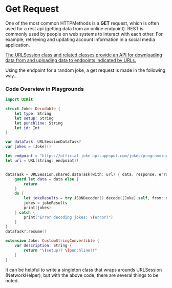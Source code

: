 # Get Request 
One of the most common HTTPMethods is a **GET** request, which is often used for a rest api (getting data from an online endpoint). 
REST is commonly used by people on web systems to interact with each other. For example, retrieving and updating account information in a social media application.

<ins>The URLSession class and related classes provide an API for downloading data from and uploading data to endpoints indicated by URLs.</ins>

Using the endpoint for a random joke, a get request is made in the following way...

### Code Overview in Playgrounds 
``` Swift
import UIKit

struct Joke: Decodable {
    let type: String
    let setup: String
    let punchline: String
    let id: Int
}

var dataTask: URLSessionDataTask?
var jokes = [Joke]()

let endpoint = "https://official-joke-api.appspot.com/jokes/programming/ten"
let url = URL(string: endpoint)!


dataTask = URLSession.shared.dataTask(with: url) { data, response, error in
    guard let data = data else {
        return
    }
    do {
        let jokeResults = try JSONDecoder().decode([Joke].self, from: data)
        jokes = jokeResults
        print(jokes)
    } catch {
        print("Error decoding jokes: \(error)")
    }
}
dataTask?.resume()

extension Joke: CustomStringConvertible {
    var description: String {
        return "\(setup)? \(punchline)!"
    }
}

```
It can be helpful to write a singleton class that wraps arounds URLSession (NetworkHelper), but with the above code, there are several things to be noted.
